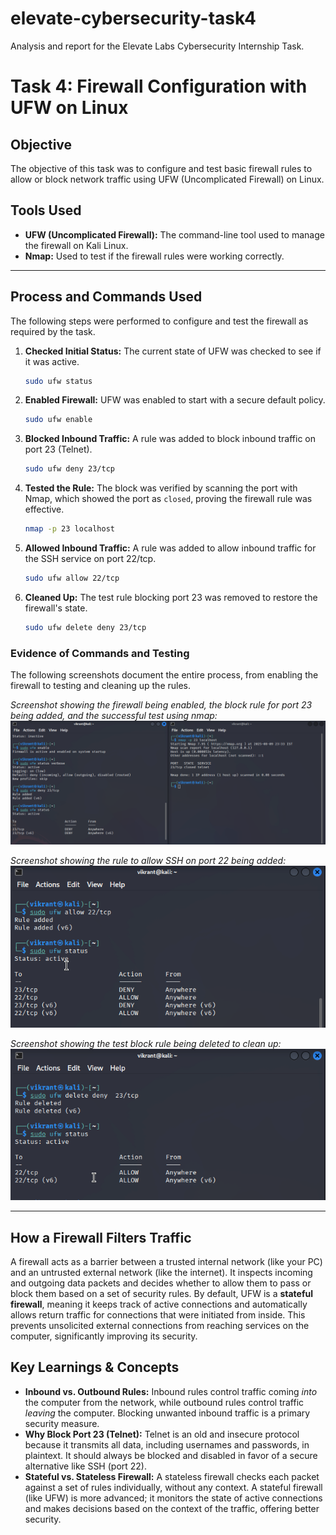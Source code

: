 # elevate-cybersecurity-task4
Analysis and report for the Elevate Labs Cybersecurity Internship Task.
# Task 4: Firewall Configuration with UFW on Linux

## Objective
The objective of this task was to configure and test basic firewall rules to allow or block network traffic using UFW (Uncomplicated Firewall) on Linux.

## Tools Used
* **UFW (Uncomplicated Firewall):** The command-line tool used to manage the firewall on Kali Linux.
* **Nmap:** Used to test if the firewall rules were working correctly.

---

## Process and Commands Used
The following steps were performed to configure and test the firewall as required by the task.

1.  **Checked Initial Status:** The current state of UFW was checked to see if it was active.
    ```bash
    sudo ufw status
    ```

2.  **Enabled Firewall:** UFW was enabled to start with a secure default policy.
    ```bash
    sudo ufw enable
    ```

3.  **Blocked Inbound Traffic:** A rule was added to block inbound traffic on port 23 (Telnet).
    ```bash
    sudo ufw deny 23/tcp
    ```

4.  **Tested the Rule:** The block was verified by scanning the port with Nmap, which showed the port as `closed`, proving the firewall rule was effective.
    ```bash
    nmap -p 23 localhost
    ```

5.  **Allowed Inbound Traffic:** A rule was added to allow inbound traffic for the SSH service on port 22/tcp.
    ```bash
    sudo ufw allow 22/tcp
    ```

6.  **Cleaned Up:** The test rule blocking port 23 was removed to restore the firewall's state.
    ```bash
    sudo ufw delete deny 23/tcp
    ```

### Evidence of Commands and Testing
The following screenshots document the entire process, from enabling the firewall to testing and cleaning up the rules.

*Screenshot showing the firewall being enabled, the block rule for port 23 being added, and the successful test using nmap:*
![UFW Block and Test](./images/1-ufw-block-and-test.png)

*Screenshot showing the rule to allow SSH on port 22 being added:*
![UFW Allow SSH](./images/2-ufw-allow-ssh.png)

*Screenshot showing the test block rule being deleted to clean up:*
![UFW Cleanup](./images/3-ufw-cleanup.png)

---

## How a Firewall Filters Traffic
A firewall acts as a barrier between a trusted internal network (like your PC) and an untrusted external network (like the internet). It inspects incoming and outgoing data packets and decides whether to allow them to pass or block them based on a set of security rules. By default, UFW is a **stateful firewall**, meaning it keeps track of active connections and automatically allows return traffic for connections that were initiated from inside. This prevents unsolicited external connections from reaching services on the computer, significantly improving its security.

## Key Learnings & Concepts

* **Inbound vs. Outbound Rules:** Inbound rules control traffic coming *into* the computer from the network, while outbound rules control traffic *leaving* the computer. Blocking unwanted inbound traffic is a primary security measure.
* **Why Block Port 23 (Telnet):** Telnet is an old and insecure protocol because it transmits all data, including usernames and passwords, in plaintext. It should always be blocked and disabled in favor of a secure alternative like SSH (port 22).
* **Stateful vs. Stateless Firewall:** A stateless firewall checks each packet against a set of rules individually, without any context. A stateful firewall (like UFW) is more advanced; it monitors the state of active connections and makes decisions based on the context of the traffic, offering better security.
